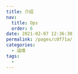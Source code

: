 ```yaml
---
title: 介绍
nav: 
  title: Ops
  order: 6
date: 2021-02-07 12:36:30
permalink: /pages/c0f71a/
categories: 
  - 运维
tags: 
  - 
---
```


